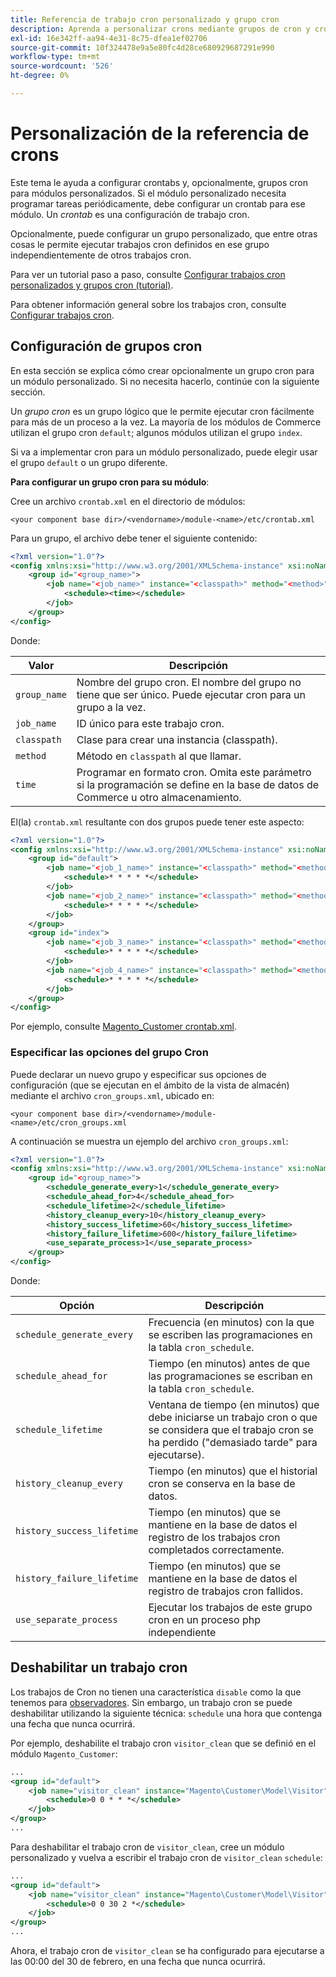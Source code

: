 ```yaml
---
title: Referencia de trabajo cron personalizado y grupo cron
description: Aprenda a personalizar crons mediante grupos de cron y crontabs en Adobe Commerce. Descubra la configuración personalizada de módulos y tareas programadas.
exl-id: 16e342ff-aa94-4e31-8c75-dfea1ef02706
source-git-commit: 10f324478e9a5e80fc4d28ce680929687291e990
workflow-type: tm+mt
source-wordcount: '526'
ht-degree: 0%

---
```


# Personalización de la referencia de crons

Este tema le ayuda a configurar crontabs y, opcionalmente, grupos cron para módulos personalizados. Si el módulo personalizado necesita programar tareas periódicamente, debe configurar un crontab para ese módulo. Un _crontab_ es una configuración de trabajo cron.

Opcionalmente, puede configurar un grupo personalizado, que entre otras cosas le permite ejecutar trabajos cron definidos en ese grupo independientemente de otros trabajos cron.

Para ver un tutorial paso a paso, consulte [Configurar trabajos cron personalizados y grupos cron (tutorial)](custom-cron-tutorial.md).

Para obtener información general sobre los trabajos cron, consulte [Configurar trabajos cron](../cli/configure-cron-jobs.md).

## Configuración de grupos cron

En esta sección se explica cómo crear opcionalmente un grupo cron para un módulo personalizado. Si no necesita hacerlo, continúe con la siguiente sección.

Un _grupo cron_ es un grupo lógico que le permite ejecutar cron fácilmente para más de un proceso a la vez. La mayoría de los módulos de Commerce utilizan el grupo cron `default`; algunos módulos utilizan el grupo `index`.

Si va a implementar cron para un módulo personalizado, puede elegir usar el grupo `default` o un grupo diferente.

**Para configurar un grupo cron para su módulo**:

Cree un archivo `crontab.xml` en el directorio de módulos:

```text
<your component base dir>/<vendorname>/module-<name>/etc/crontab.xml
```

Para un grupo, el archivo debe tener el siguiente contenido:

```xml
<?xml version="1.0"?>
<config xmlns:xsi="http://www.w3.org/2001/XMLSchema-instance" xsi:noNamespaceSchemaLocation="urn:magento:module:Magento_Cron:etc/crontab.xsd">
    <group id="<group_name>">
        <job name="<job_name>" instance="<classpath>" method="<method>">
            <schedule><time></schedule>
        </job>
    </group>
</config>
```

Donde:

| Valor | Descripción |
|---|---|
| `group_name` | Nombre del grupo cron. El nombre del grupo no tiene que ser único. Puede ejecutar cron para un grupo a la vez. |
| `job_name` | ID único para este trabajo cron. |
| `classpath` | Clase para crear una instancia (classpath). |
| `method` | Método en `classpath` al que llamar. |
| `time` | Programar en formato cron. Omita este parámetro si la programación se define en la base de datos de Commerce u otro almacenamiento. |

El(la) `crontab.xml` resultante con dos grupos puede tener este aspecto:

```xml
<?xml version="1.0"?>
<config xmlns:xsi="http://www.w3.org/2001/XMLSchema-instance" xsi:noNamespaceSchemaLocation="urn:magento:module:Magento_Cron:etc/crontab.xsd">
    <group id="default">
        <job name="<job_1_name>" instance="<classpath>" method="<method_name>">
            <schedule>* * * * *</schedule>
        </job>
        <job name="<job_2_name>" instance="<classpath>" method="<method_name>">
            <schedule>* * * * *</schedule>
        </job>
    </group>
    <group id="index">
        <job name="<job_3_name>" instance="<classpath>" method="<method_name>">
            <schedule>* * * * *</schedule>
        </job>
        <job name="<job_4_name>" instance="<classpath>" method="<method_name>">
            <schedule>* * * * *</schedule>
        </job>
    </group>
</config>
```

Por ejemplo, consulte [Magento_Customer crontab.xml](https://github.com/magento/magento2/blob/2.4/app/code/Magento/Customer/etc/crontab.xml).

### Especificar las opciones del grupo Cron

Puede declarar un nuevo grupo y especificar sus opciones de configuración (que se ejecutan en el ámbito de la vista de almacén) mediante el archivo `cron_groups.xml`, ubicado en:

```text
<your component base dir>/<vendorname>/module-<name>/etc/cron_groups.xml
```

A continuación se muestra un ejemplo del archivo `cron_groups.xml`:

```xml
<?xml version="1.0"?>
<config xmlns:xsi="http://www.w3.org/2001/XMLSchema-instance" xsi:noNamespaceSchemaLocation="urn:magento:module:Magento_Cron:etc/cron_groups.xsd">
    <group id="<group_name>">
        <schedule_generate_every>1</schedule_generate_every>
        <schedule_ahead_for>4</schedule_ahead_for>
        <schedule_lifetime>2</schedule_lifetime>
        <history_cleanup_every>10</history_cleanup_every>
        <history_success_lifetime>60</history_success_lifetime>
        <history_failure_lifetime>600</history_failure_lifetime>
        <use_separate_process>1</use_separate_process>
    </group>
</config>
```

Donde:

| Opción | Descripción |
| -------------------------- | ------------------------------------------------------------------------------------------------------ |
| `schedule_generate_every` | Frecuencia (en minutos) con la que se escriben las programaciones en la tabla `cron_schedule`. |
| `schedule_ahead_for` | Tiempo (en minutos) antes de que las programaciones se escriban en la tabla `cron_schedule`. |
| `schedule_lifetime` | Ventana de tiempo (en minutos) que debe iniciarse un trabajo cron o que se considera que el trabajo cron se ha perdido (&quot;demasiado tarde&quot; para ejecutarse). |
| `history_cleanup_every` | Tiempo (en minutos) que el historial cron se conserva en la base de datos. |
| `history_success_lifetime` | Tiempo (en minutos) que se mantiene en la base de datos el registro de los trabajos cron completados correctamente. |
| `history_failure_lifetime` | Tiempo (en minutos) que se mantiene en la base de datos el registro de trabajos cron fallidos. |
| `use_separate_process` | Ejecutar los trabajos de este grupo cron en un proceso php independiente |

## Deshabilitar un trabajo cron

Los trabajos de Cron no tienen una característica `disable` como la que tenemos para [observadores](https://developer.adobe.com/commerce/php/development/components/events-and-observers/#observers). Sin embargo, un trabajo cron se puede deshabilitar utilizando la siguiente técnica: `schedule` una hora que contenga una fecha que nunca ocurrirá.

Por ejemplo, deshabilite el trabajo cron `visitor_clean` que se definió en el módulo `Magento_Customer`:

```xml
...
<group id="default">
    <job name="visitor_clean" instance="Magento\Customer\Model\Visitor" method="clean">
        <schedule>0 0 * * *</schedule>
    </job>
</group>
...
```

Para deshabilitar el trabajo cron de `visitor_clean`, cree un módulo personalizado y vuelva a escribir el trabajo cron de `visitor_clean` `schedule`:

```xml
...
<group id="default">
    <job name="visitor_clean" instance="Magento\Customer\Model\Visitor" method="clean">
        <schedule>0 0 30 2 *</schedule>
    </job>
</group>
...
```

Ahora, el trabajo cron de `visitor_clean` se ha configurado para ejecutarse a las 00:00 del 30 de febrero, en una fecha que nunca ocurrirá.
